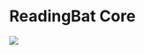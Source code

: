 # ReadingBat Core

[![](https://jitpack.io/v/readingbat/readingbat-core.svg)](https://jitpack.io/#readingbat/readingbat-core)
